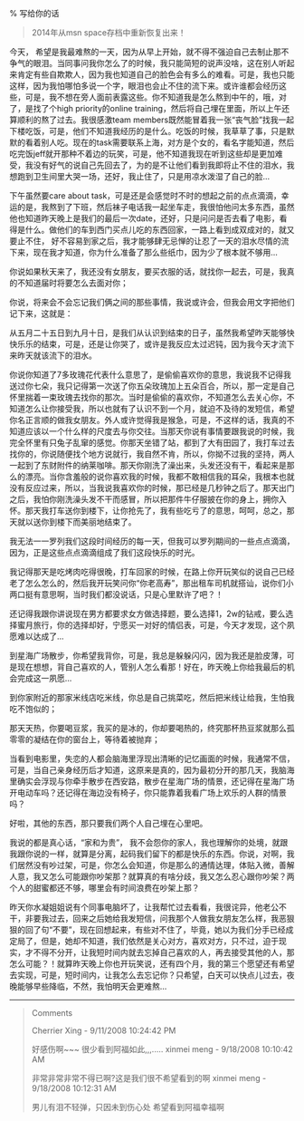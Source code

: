 % 写给你的话

> 2014年从msn space存档中重新恢复出来！

今天， 希望是我最难熬的一天，因为从早上开始，就不得不强迫自己去制止那不争气的眼泪。当同事问我你怎么了的时候，我只能简短的说声没啥，这在别人听起来肯定有些自欺欺人，因为我也知道自己的脸色会有多么的难看。可是，我也只能这样，因为我怕哪怕多说一个字，眼泪也会止不住的流下来。或许谁都会经历这些，可是，我不想在旁人面前表露这些。你不知道我是怎么熬到中午的，哦，对了，是找了个high priority的online training，然后将自己埋在里面，所以上午还算顺利的熬了过去。我很感激team members既然能冒着我一张“丧气脸”找我一起下楼吃饭，可是，他们不知道我经历的是什么。吃饭的时候，我草草了事，只是默默的看着别人吃。现在的task需要联系上海，对方是个女的，看名字能知道，然后吃完饭jeff就开那种不着边的玩笑，可是，他不知道我现在听到这些却是更加难受，我没有好气的说自己先回去了，为的是不让他们看到我即将止不住的泪水，我想跑到卫生间里大哭一场，还好，我止住了，只是用凉水泼湿了自己的脸...

下午虽然要care about task，可是还是会感觉时不时的想起之前的点点滴滴，幸运的是，我熬到了下班，然后袜子电话我一起坐车走，我很怕他问太多东西，虽然他也知道昨天晚上是我们的最后一次date，还好，只是问问是否去看了电影，看得是什么。做他们的车到西门买点儿吃的东西回家，一路上看到成双成对的，就又要止不住， 好不容易到家之后，我才能够肆无忌惮的让忍了一天的泪水尽情的流下来，现在我才知道，你为什么准备了那么些纸巾，因为少了根本就不够用...

你说如果秋天来了，我还没有女朋友，要买衣服的话，就找你一起去，可是，我真的不知道届时将要怎么去面对你；

你说，将来会不会忘记我们俩之间的那些事情，我说或许会，但我会用文字把他们记下来，这就是：

从五月二十五日到九月十日，是我们从认识到结束的日子，虽然我希望昨天能够快快乐乐的结束，可是，还是让你哭了，或许是我反应太过迟钝，因为我今天才流下来昨天就该流下的泪水。

你说你知道了7多玫瑰花代表什么意思了，是偷偷喜欢你的意思，我说我不记得我送过你七朵，我只记得第一次送了你五朵玫瑰加上五朵百合，所以，那一定是自己怀里揣着一束玫瑰去找你的那次。当时是偷偷的喜欢你，不知道怎么去关心你，不知道怎么让你接受我，所以也就有了认识不到一个月，就迫不及待的发短信，希望你名正言顺的做我女朋友。外人或许觉得我是猴急，可是，不这样的话，我真的不知道应该以一个什么样的尺度去与你交往。当那天你说有事情要跟我说的时候，我完全怀里有只兔子乱窜的感觉。你那天坐错了站，都到了大有田园了，我打车过去找你的，你说随便找个地方说就行，我自然不肯，所以，你拗不过我的坚持，两人一起到了东财附件的纳莱咖啡。那天你刚洗了澡出来，头发还没有干，看起来是那么的漂亮。当你含羞般的说你喜欢我的时候，我都不敢相信我的耳朵，我根本也就没有反应过来，所以，当我说我喜欢你的时候，那已经是几秒钟之后了。那天出门之后，我怕你刚洗澡头发不干而感冒，所以把那件牛仔服披在你的身上，拥你入怀。那天我打车送你到楼下，让你抢先了，我有些吃亏了的意思，呵呵，总之，那天就以送你到楼下而美丽地结束了。

我无法一一罗列我们这段时间经历的每一天，但我可以罗列期间的一些点点滴滴，因为，正是这些点点滴滴组成了我们这段快乐的时光。

我记得那天是吃烤肉吃得很晚，打车回家的时候，在路上你开玩笑似的说自己已经老了怎么怎么的，然后我开玩笑问你“你老高寿”，那出租车司机就搭讪，说你们小两口挺有意思啊，当时我们都没说话，只是心里默许了吧？！

还记得我跟你讲说现在男方都要求女方做选择题，要么选择1，2w的钻戒，要么选择蜜月旅行，你的选择却好，宁愿买一对好的情侣表，可是，今天才发现，这个夙愿难以达成了...

到星海广场散步，你希望我背你，可是，我总是躲躲闪闪，因为我还是脸皮薄，可是现在想想，背自己喜欢的人，管别人怎么看那！好在，昨天晚上你给我最后的机会完成这一夙愿...

到你家附近的那家米线店吃米线，你总是自己挑菜吃，然后把米线让给我，生怕我吃不饱似的；

那天天热，你要喝豆浆，我买的是冰的，你却要喝热的，终究那杯热豆浆就那么孤零零的凝结在你的窗台上，等待着被抛弃；

当看到电影里，失恋的人都会脑海里浮现出清晰的记忆画面的时候，我通常不信，可是，当自己亲身经历后才知道，这原来是真的，因为最初分开的那几天，我脑海里确实会浮现与你牵手散步在西安路，散步在星海广场的情景，还记得在星海广场开电动车吗？还记得在海边没有椅子，你只能靠着我看广场上欢乐的人群的情景吗？

好啦，其他的东西，那只要我们两个人自己埋在心里吧。

我说的都是真心话，“家和为贵”， 我不会怨你的家人，我也理解你的处境，就跟我跟你说的一样，就算是分离，起码我们留下的都是快乐的东西。你说，对啊，我们居然没有吵过架，可是，你怎么会知道，你是那么的通情达理，体贴入微，善解人意，我又怎么可能跟你吵架那？就算真的有啥分歧，我又怎么忍心跟你吵架？两个人的甜蜜都还不够，哪里会有时间浪费在吵架上那？

昨天你水凝姐姐说有个同事电脑坏了，让我帮忙过去看看，我很诧异，他老公不干，非要我过去，回来之后她给我发短信，问我那个人做我女朋友怎么样，我恶狠狠的回了句“不要”，现在回想起来，有些对不住了，毕竟，她以为我们分手已经成定局了，但是，她却不知道，我们依然是关心对方，喜欢对方，只不过，迫于现实，才不得不分开，让我短时间内就去忘掉自己喜欢的人，再去接受其他的人，那怎么可能？！就算昨天晚上你也开玩笑说，还有四个月，我的第三个愿望还有希望去实现，可是，短时间内，让我怎么去忘记你？只希望，白天可以快点儿过去，夜晚能够早些降临，不然，我怕明天会更难熬...


----------------------------------------------

<blockquote>
Comments

Cherrier Xing - 9/11/2008 10:24:42 PM

好感伤啊~~~ 很少看到阿福如此,,,.....
xinmei meng - 9/18/2008 10:10:42 AM

非常非常非常不得已啊?这是我们很不希望看到的啊
xinmei meng - 9/18/2008 10:12:31 AM

男儿有泪不轻弹，只因未到伤心处
希望看到阿福幸福啊
</blockquote>